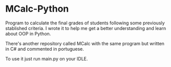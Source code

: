 # MCalc-Python

Program to calculate the final grades of students following some previously stablished criteria. I wrote it to help me get a better understanding and learn about OOP in Python.

There's another repository called MCalc with the same program but written in C# and commented in portuguese.

To use it just run main.py on your IDLE.
